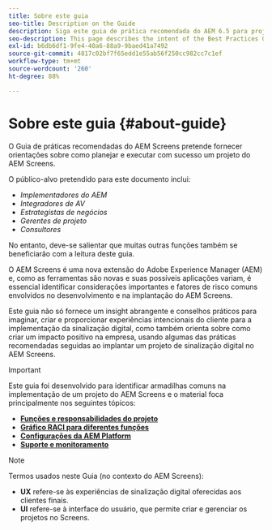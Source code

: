 ```yaml
---
title: Sobre este guia
seo-title: Description on the Guide
description: Siga este guia de prática recomendada do AEM 6.5 para projetos da AEM Screens a fim de planejar e executar projetos, desde o resumo estratégico e de design até a implantação e após o suporte.
seo-description: This page describes the intent of the Best Practices Guide
exl-id: b6db6df1-9fe4-40a6-88a9-9baed41a7492
source-git-commit: 4817c02bf7f65edd1e55ab56f250cc982cc7c1ef
workflow-type: tm+mt
source-wordcount: '260'
ht-degree: 88%

---
```


# Sobre este guia {#about-guide}

O Guia de práticas recomendadas do AEM Screens pretende fornecer orientações sobre como planejar e executar com sucesso um projeto do AEM Screens.

O público-alvo pretendido para este documento inclui:

* *Implementadores do AEM*
* *Integradores de AV*
* *Estrategistas de negócios*
* *Gerentes de projeto*
* *Consultores*

No entanto, deve-se salientar que muitas outras funções também se beneficiarão com a leitura deste guia.

O AEM Screens é uma nova extensão do Adobe Experience Manager (AEM) e, como as ferramentas são novas e suas possíveis aplicações variam, é essencial identificar considerações importantes e fatores de risco comuns envolvidos no desenvolvimento e na implantação do AEM Screens.

Este guia não só fornece um insight abrangente e conselhos práticos para imaginar, criar e proporcionar experiências intencionais do cliente para a implementação da sinalização digital, como também orienta sobre como criar um impacto positivo na empresa, usando algumas das práticas recomendadas seguidas ao implantar um projeto de sinalização digital no AEM Screens.

>[!IMPORTANT]
>
> Este guia foi desenvolvido para identificar armadilhas comuns na implementação de um projeto do AEM Screens e o material foca principalmente nos seguintes tópicos:
>
> * **[Funções e responsabilidades do projeto](roles-responsibilities.md)**
> * **[Gráfico RACI para diferentes funções](roles-responsibilities.md#raci-chart)**
> * **[Configurações da AEM Platform](aem-platform-configurations.md)**
> * **[Suporte e monitoramento](support-monitoring.md)**


>[!NOTE]
>
> Termos usados neste Guia (no contexto do AEM Screens):
>
> * **UX** refere-se às experiências de sinalização digital oferecidas aos clientes finais.
> * **UI** refere-se à interface do usuário, que permite criar e gerenciar os projetos no Screens.

